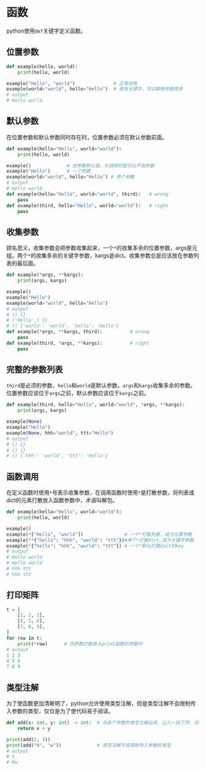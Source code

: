 # 函数

python使用`def`关键字定义函数。

##  位置参数

```python
def example(hello, world):
    print(hello, world)

example("Hello", "world")              # 正常调用
example(world="world", hello="Hello")  # 使用关键字，可以颠倒参数顺序
# output
# Hello world
```

## 默认参数

在位置参数和默认参数同时存在时，位置参数必须在默认参数前面。

```python
def example(hello="Hello", world="world"):
    print(hello, world)

example()             # 给参数默认值，在调用时就可以不加参数
example("Hello")      # 一个参数
example(world="world", hello="Hello") # 两个参数
# output
# Hello world
def example(hello="Hello", world="world", third):   # wrong
    pass
def example(third, hello="Hello", world="world"):   # right
    pass
```

## 收集参数

顾名思义，收集参数会把参数收集起来，一个`*`的收集多余的位置参数，args是元组。两个`*`的收集多余的关键字参数，kargs是dict。收集参数总是应该放在参数列表的最后面。

```python
def example(*args, **kargs):
    print(args, kargs)

example()
example("Hello")
example(world="world", hello="Hello")
# output
# () {}
# ('Hello',) {}
# () {'world': 'world', 'hello': 'Hello'}
def example(*args, **kargs, third):          # wrong
    pass
def example(third, *args, **kargs):          # right
    pass
```

## 完整的参数列表

`third`是必须的参数，`hello`和`world`是默认参数，`args`和`kargs`收集多余的参数。位置参数应该位于`args`之前，默认参数应该位于`kargs`之前。

```python
def example(third, hello="Hello", world="world", *args, **kargs):
    print(args, kargs)

example(None)
example("Hello")
example(None, hhh="world", ttt="Hello")
# output
# () {}
# () {}
# () {'hhh': 'world', 'ttt': 'Hello'}
```

## 函数调用

在定义函数时使用`*`号表示收集参数，在调用函数时使用`*`是打散参数，将列表或dict的元素打散放入函数参数中，术语叫解包。

```python
def example(hello="Hello", world="world"):
    print(hello, world)

example()
example(*["Hello", "world"])               # 一个*打散列表，成为位置参数
example(**{"hello": "hhh", "world": "ttt"})#两个*打散dict,成为关键字参数
example(*{"hello": "hhh", "world": "ttt"}) # 一个*默认打散dict的key
# output
# Hello world
# Hello world
# hhh ttt
# hhh ttt
```

## 打印矩阵

```python 
t = [
    [1, 2, 3],
    [4, 5, 6],
    [7, 8, 9],
]
for row in t:
    print(*row)      # 将参数打散放入print函数的参数中
# output
1 2 3
4 5 6
7 8 9
```

## 类型注解

为了使函数更加清晰明了，python允许使用类型注解，但是类型注解不会限制传入参数的类型，仅仅是为了使代码易于阅读。

```python
def add(x: int, y: int) -> int:  # 将各个参数的类型注解出来，让人一目了然，没有其他作用
    return x + y

print(add(2, 3))
print(add("H", "w"))             # 类型注解不会限制传入参数的类型
# output
# 5
# Hw
```

